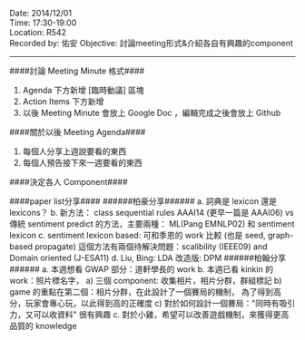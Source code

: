 
Date: 2014/12/01 <br/>
Time: 17:30-19:00 <br/>
Location: R542 <br/>
Recorded by: 佑安
Objective: 討論meeting形式&介紹各自有興趣的component

----

####討論 Meeting Minute 格式####
1) Agenda 下方新增 [臨時動議] 區塊
2) Action Items 下方新增
3) 以後 Meeting Minute 會放上 Google Doc ，編輯完成之後會放上 Github

####關於以後 Meeting Agenda####
1) 每個人分享上週說要看的東西
2) 每個人預告接下來一週要看的東西

####決定各人 Component####


####paper list分享####
######柏豪分享######
        a. 詞典是 lexicon 還是 lexicons？
        b. 新方法： class sequential rules AAAI14 (更早一篇是 AAAI06) 
		   vs 傳統 sentiment predict 的方法，主要兩種：
		   ML(Pang EMNLP02) 和 sentiment lexicon
		c. sentiment lexicon based: 可和季恩的 work 比較
		   (也是 seed, graph-based propagate)
		   這個方法有兩個待解決問題：scalibility (IEEE09) and Domain oriented (J-ESA11)
        d. Liu, Bing: LDA 改造版: DPM
######柏翰分享######
        a. 本週想看 GWAP 部分：道軒學長的 work
        b. 本週已看 kinkin 的 work：照片標名字，
			a) 三個 component: 收集相片，相片分群，群組標記
			b) game 的重點在第二個：相片分群，在此設計了一個賽局的機制，
			為了得到高分，玩家會專心玩，以此得到高的正確度
			c) 對於如何設計一個賽局："同時有吸引力，又可以收資料" 很有興趣
        c. 對於小雞，希望可以改善遊戲機制，來獲得更高品質的 knowledge